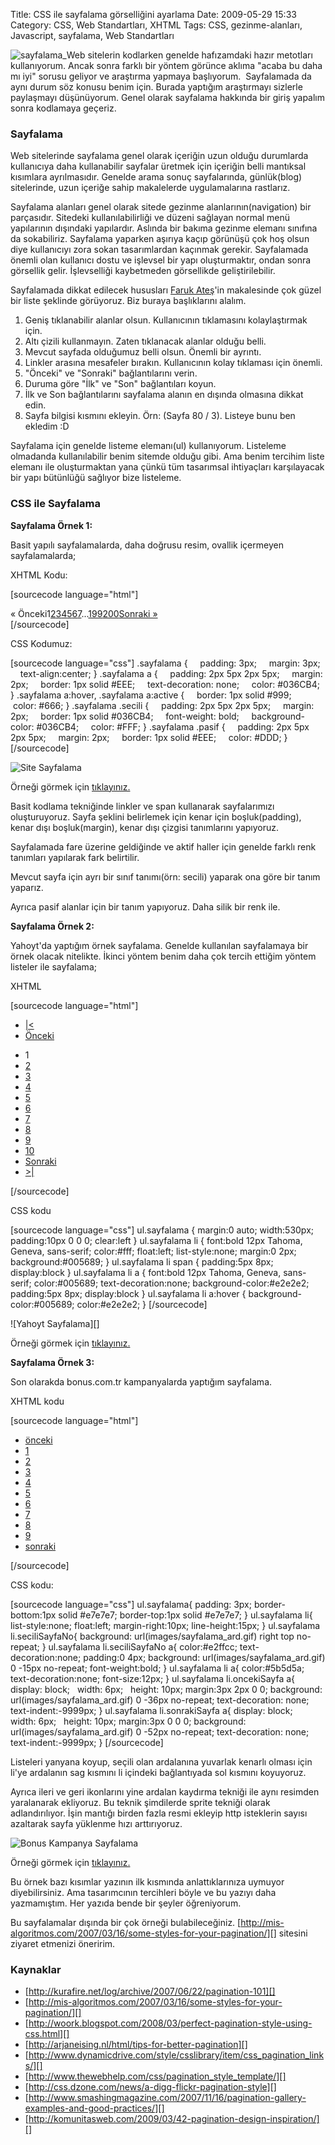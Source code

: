 Title: CSS ile sayfalama görselliğini ayarlama
Date: 2009-05-29 15:33
Category: CSS, Web Standartları, XHTML
Tags: CSS, gezinme-alanları, Javascript, sayfalama, Web Standartları

![sayfalama_][]Web sitelerin kodlarken genelde hafızamdaki hazır
metotları kullanıyorum. Ancak sonra farklı bir yöntem görünce aklıma
"acaba bu daha mı iyi" sorusu geliyor ve araştırma yapmaya başlıyorum. 
Sayfalamada da aynı durum söz konusu benim için. Burada yaptığım
araştırmayı sizlerle paylaşmayı düşünüyorum. Genel olarak sayfalama
hakkında bir giriş yapalım sonra kodlamaya geçeriz.

### Sayfalama

Web sitelerinde sayfalama genel olarak içeriğin uzun olduğu durumlarda
kullanıcıya daha kullanabilir sayfalar üretmek için içeriğin belli
mantıksal kısımlara ayrılmasıdır. Genelde arama sonuç sayfalarında,
günlük(blog) sitelerinde, uzun içeriğe sahip makalelerde uygulamalarına
rastlarız.

Sayfalama alanları genel olarak sitede gezinme alanlarının(navigation)
bir parçasıdır. Sitedeki kullanılabilirliği ve düzeni sağlayan normal
menü yapılarının dışındaki yapılardır. Aslında bir bakıma gezinme
elemanı sınıfına da sokabiliriz. Sayfalama yaparken aşırıya kaçıp
görünüşü çok hoş olsun diye kullanıcıyı zora sokan tasarımlardan
kaçınmak gerekir. Sayfalamada önemli olan kullanıcı dostu ve işlevsel
bir yapı oluşturmaktır, ondan sonra görsellik gelir. İşlevselliği
kaybetmeden görsellikde geliştirilebilir. <!--more-->

Sayfalamada dikkat edilecek hususları [Faruk Ateş][]'in makalesinde çok
güzel bir liste şeklinde görüyoruz. Biz buraya başlıklarını alalım.

1.  Geniş tıklanabilir alanlar olsun. Kullanıcının tıklamasını
    kolaylaştırmak için.
2.  Altı çizili kullanmayın. Zaten tıklanacak alanlar olduğu belli.
3.  Mevcut sayfada olduğumuz belli olsun. Önemli bir ayrıntı.
4.  Linkler arasına mesafeler bırakın. Kullanıcının kolay tıklaması için
    önemli.
5.  "Önceki" ve "Sonraki" bağlantılarını verin.
6.  Duruma göre "İlk" ve "Son" bağlantıları koyun.
7.  İlk ve Son bağlantılarını sayfalama alanın en dışında olmasına
    dikkat edin.
8.  Sayfa bilgisi kısmını ekleyin. Örn: (Sayfa 80 / 3). Listeye bunu ben
    ekledim :D

Sayfalama için genelde listeme elemanı(ul) kullanıyorum. Listeleme
olmadanda kullanılabilir benim sitemde olduğu gibi. Ama benim tercihim
liste elemanı ile oluşturmaktan yana çünkü tüm tasarımsal ihtiyaçları
karşılayacak bir yapı bütünlüğü sağlıyor bize listeleme.

### CSS ile Sayfalama

**Sayfalama Örnek 1:**

Basit yapılı sayfalamalarda, daha doğrusu resim, ovallik içermeyen
sayfalamalarda;

XHTML Kodu:

[sourcecode language="html"] <div class="sayfalama"><span
class="pasif">&#171; Önceki</span><span
class="secili">1</span><a href="/page/2/">2</a><a
href="/page/3/">3</a><a href="/page/4/">4</a><a
href="/page/5/">5</a><a href="/page/6/">6</a><a
href="/page/7/">7</a>...<a href="/page/199/">199</a><a
href="/page/200/">200</a><a href="/page/2/" class="next">Sonraki
&#187;</a></div> [/sourcecode]

CSS Kodumuz:

[sourcecode language="css"] .sayfalama {     padding: 3px;     margin:
3px;     text-align:center; } .sayfalama a {     padding: 2px 5px 2px
5px;     margin: 2px;     border: 1px solid #EEE;     text-decoration:
none;     color: #036CB4; } .sayfalama a:hover, .sayfalama a:active {
    border: 1px solid #999;     color: #666; } .sayfalama .secili {   
 padding: 2px 5px 2px 5px;     margin: 2px;     border: 1px solid
#036CB4;     font-weight: bold;     background-color: #036CB4;   
 color: #FFF; } .sayfalama .pasif {     padding: 2px 5px 2px 5px;   
 margin: 2px;     border: 1px solid #EEE;     color: #DDD; }
[/sourcecode]

![Site Sayfalama][]

Örneği görmek için [tıklayınız.][]

Basit kodlama tekniğinde linkler ve span kullanarak sayfalarımızı
oluşturuyoruz. Sayfa şeklini belirlemek için kenar için boşluk(padding),
kenar dışı boşluk(margin), kenar dışı çizgisi tanımlarını yapıyoruz.

Sayfalamada fare üzerine geldiğinde ve aktif haller için genelde farklı
renk tanımları yapılarak fark belirtilir.

Mevcut sayfa için ayrı bir sınıf tanımı(örn: secili) yaparak ona göre
bir tanım yaparız.

Ayrıca pasif alanlar için bir tanım yapıyoruz. Daha silik bir renk ile.

**Sayfalama Örnek 2:**

Yahoyt'da yaptığım örnek sayfalama. Genelde kullanılan sayfalamaya bir
örnek olacak nitelikte. İkinci yöntem benim daha çok tercih ettiğim
yöntem listeler ile sayfalama;

XHTML

[sourcecode language="html"] <ul class="sayfalama"> <li><a
href="">|<</a></li> <li><a href="">Önceki</a></li>
<li><span>1</span></li> <li><a href="" title="Sayfa
2">2</a></li> <li><a href="" title="Sayfa 3">3</a></li>
<li><a href="" title="Sayfa 4">4</a></li> <li><a href=""
title="Sayfa 5">5</a></li> <li><a href="" title="Sayfa
6">6</a></li> <li><a href="" title="Sayfa 7">7</a></li>
<li><a href="" title="Sayfa 8">8</a></li> <li><a href=""
title="Sayfa 9">9</a></li> <li><a href="" title="Sayfa
10">10</a></li> <li><a href=""
title="Sonraki">Sonraki</a></li> <li><a href="" title="İlk
Sayfa">>|</a></li> </ul> [/sourcecode]

CSS kodu

[sourcecode language="css"] ul.sayfalama { margin:0 auto; width:530px;
padding:10px 0 0 0; clear:left } ul.sayfalama li { font:bold 12px
Tahoma, Geneva, sans-serif; color:#fff; float:left; list-style:none;
margin:0 2px; background:#005689; } ul.sayfalama li span { padding:5px
8px; display:block } ul.sayfalama li a { font:bold 12px Tahoma, Geneva,
sans-serif; color:#005689; text-decoration:none;
background-color:#e2e2e2; padding:5px 8px; display:block } ul.sayfalama
li a:hover { background-color:#005689; color:#e2e2e2; } [/sourcecode]

</p>
![Yahoyt Sayfalama][]

Örneği görmek için [tıklayınız.][1]

**Sayfalama Örnek 3:**

Son olarakda bonus.com.tr kampanyalarda yaptığım sayfalama.

XHTML kodu

[sourcecode language="html"] <ul class="sayfalama kapsayamamaSorunu">
<li class="oncekiSayfa"><a href="javascript:;">önceki</a></li>
<li class="seciliSayfaNo"><a href="/page/1/">1</a></li>
<li><a href="/page/2/">2</a></li> <li><a
href="/page/3/">3</a></li> <li><a
href="/page/4/">4</a></li> <li><a
href="/page/5/">5</a></li> <li><a
href="/page/6/">6</a></li> <li><a
href="/page/7/">7</a></li> <li><a
href="/page/8/">8</a></li> <li><a
href="/page/9/">9</a></li> <li class="sonrakiSayfa"><a
href="/page/2/">sonraki</a></li> </ul> [/sourcecode]

CSS kodu:

[sourcecode language="css"] ul.sayfalama{ padding: 3px;
border-bottom:1px solid #e7e7e7; border-top:1px solid #e7e7e7; }
ul.sayfalama li{ list-style:none; float:left; margin-right:10px;
line-height:15px; } ul.sayfalama li.seciliSayfaNo{ background:
url(images/sayfalama_ard.gif) right top no-repeat; } ul.sayfalama
li.seciliSayfaNo a{ color:#e2ffcc; text-decoration:none; padding:0 4px;
background: url(images/sayfalama_ard.gif) 0 -15px no-repeat;
font-weight:bold; } ul.sayfalama li a{ color:#5b5d5a;
text-decoration:none; font-size:12px; } ul.sayfalama li.oncekiSayfa a{
display: block;   width: 6px;   height: 10px; margin:3px 2px 0 0;
background: url(images/sayfalama_ard.gif) 0 -36px no-repeat;
text-decoration: none;   text-indent:-9999px; } ul.sayfalama
li.sonrakiSayfa a{ display: block;   width: 6px;   height: 10px;
margin:3px 0 0 0; background: url(images/sayfalama_ard.gif) 0 -52px
no-repeat; text-decoration: none;   text-indent:-9999px; } [/sourcecode]

Listeleri yanyana koyup, seçili olan ardalanına yuvarlak kenarlı olması
için li'ye ardalanın sag kısmını li içindeki bağlantıyada sol kısmını
koyuyoruz.

Ayrıca ileri ve geri ikonlarını yine ardalan kaydırma tekniği ile aynı
resimden yaralanarak ekliyoruz. Bu teknik şimdilerde sprite tekniği
olarak adlandırılıyor. İşin mantığı birden fazla resmi ekleyip http
isteklerin sayısı azaltarak sayfa yüklenme hızı arttırıyoruz.

![Bonus Kampanya Sayfalama][]

Örneği görmek için [tıklayınız.][2]

Bu örnek bazı kısımlar yazının ilk kısmında anlattıklarınıza uymuyor
diyebilirsiniz. Ama tasarımcının tercihleri böyle ve bu yazıyı daha
yazmamıştım. Her yazıda bende bir şeyler öğreniyorum.

Bu sayfalamalar dışında bir çok örneği bulabileceğiniz.
[http://mis-algoritmos.com/2007/03/16/some-styles-for-your-pagination/][]
sitesini ziyaret etmenizi öneririm.

### Kaynaklar

-   [http://kurafire.net/log/archive/2007/06/22/pagination-101][]
-   [http://mis-algoritmos.com/2007/03/16/some-styles-for-your-pagination/][]
-   [http://woork.blogspot.com/2008/03/perfect-pagination-style-using-css.html][]
-   [http://arjaneising.nl/html/tips-for-better-pagination][]
-   [http://www.dynamicdrive.com/style/csslibrary/item/css_pagination_links/][]
-   [http://www.thewebhelp.com/css/pagination_style_template/][]
-   [http://css.dzone.com/news/a-digg-flickr-pagination-style][]
-   [http://www.smashingmagazine.com/2007/11/16/pagination-gallery-examples-and-good-practices/][]
-   [http://komunitasweb.com/2009/03/42-pagination-design-inspiration/][]

</p>

  [sayfalama_]: http://www.fatihhayrioglu.com/wp-content/sayfalama_-150x96.gif
    "sayfalama_"
  [Faruk Ateş]: http://kurafire.net/log/archive/2007/06/22/pagination-101
    "Faruk Ateş"
  [Site Sayfalama]: /images/sayfalama1.gif
  [tıklayınız.]: /dokumanlar/sayfalama1.html "Genel Sayfalama Örneği"
  [Yahoyt Sayfalama]: /images/sayfalama3.gif
  [1]: /dokumanlar/sayfalama3.html "Yahoyt Sayfalama Örneği"
  [Bonus Kampanya Sayfalama]: /images/sayfalama2.gif
  [2]: /dokumanlar/sayfalama2.html "Bonus Kampanyalar Sayfalama Örneği"
  [http://mis-algoritmos.com/2007/03/16/some-styles-for-your-pagination/]:
    http://mis-algoritmos.com/2007/03/16/some-styles-for-your-pagination/
    "http://mis-algoritmos.com/2007/03/16/some-styles-for-your-pagination/"
  [http://kurafire.net/log/archive/2007/06/22/pagination-101]: http://kurafire.net/log/archive/2007/06/22/pagination-101
    "http://kurafire.net/log/archive/2007/06/22/pagination-101"
  [http://woork.blogspot.com/2008/03/perfect-pagination-style-using-css.html]:
    http://woork.blogspot.com/2008/03/perfect-pagination-style-using-css.html
    "http://woork.blogspot.com/2008/03/perfect-pagination-style-using-css.html"
  [http://arjaneising.nl/html/tips-for-better-pagination]: http://arjaneising.nl/html/tips-for-better-pagination
    "http://arjaneising.nl/html/tips-for-better-pagination"
  [http://www.dynamicdrive.com/style/csslibrary/item/css_pagination_links/]:
    http://www.dynamicdrive.com/style/csslibrary/item/css_pagination_links/
    "http://www.dynamicdrive.com/style/csslibrary/item/css_pagination_links/"
  [http://www.thewebhelp.com/css/pagination_style_template/]: http://www.thewebhelp.com/css/pagination_style_template/
    "http://www.thewebhelp.com/css/pagination_style_template/"
  [http://css.dzone.com/news/a-digg-flickr-pagination-style]: http://css.dzone.com/news/a-digg-flickr-pagination-style
    "http://css.dzone.com/news/a-digg-flickr-pagination-style"
  [http://www.smashingmagazine.com/2007/11/16/pagination-gallery-examples-and-good-practices/]:
    http://www.smashingmagazine.com/2007/11/16/pagination-gallery-examples-and-good-practices/
    "http://www.smashingmagazine.com/2007/11/16/pagination-gallery-examples-and-good-practices/"
  [http://komunitasweb.com/2009/03/42-pagination-design-inspiration/]: http://komunitasweb.com/2009/03/42-pagination-design-inspiration/
    "http://komunitasweb.com/2009/03/42-pagination-design-inspiration/"
